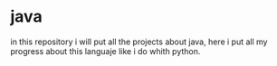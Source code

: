 # java

in this repository i will put all the projects about java, here i put all my progress about this languaje like i do whith python. 
